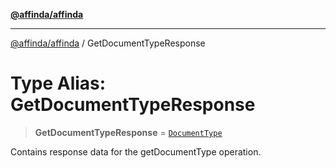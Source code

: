 [**@affinda/affinda**](../README.md)

***

[@affinda/affinda](../globals.md) / GetDocumentTypeResponse

# Type Alias: GetDocumentTypeResponse

> **GetDocumentTypeResponse** = [`DocumentType`](../interfaces/DocumentType.md)

Contains response data for the getDocumentType operation.
